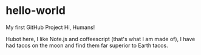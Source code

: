 # hello-world
My first GitHub Project
Hi, Humans!

Hubot here, I like Note.js and coffeescript (that's what I am made of), I have had tacos on the moon and find them far superior to Earth tacos.
